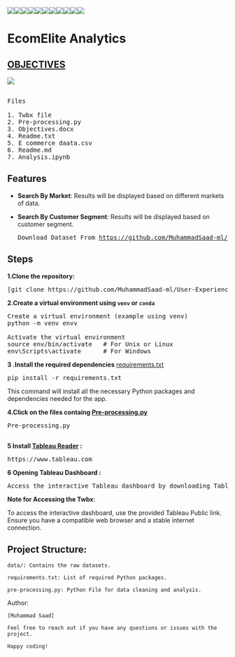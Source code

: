 <img src="https://img.shields.io/badge/Data Speaks-yellow"><img src="https://img.shields.io/badge/Build_With-Tableau-red"><img src="https://img.shields.io/badge/Python-indigo"><img src="https://img.shields.io/badge/EcomElite Analytics-pink"><img src="https://img.shields.io/badge/VsCode-teal"><img src="https://img.shields.io/badge/Data Analysis-white"><img src="https://img.shields.io/badge/Dashboard-gold"><img src="https://img.shields.io/badge/Data Cleaning-blue"><img src="https://img.shields.io/badge/Report-purple"><img src="https://img.shields.io/badge/Data  Visualization-brown"><img src="https://img.shields.io/badge/Data Manipulation-orange">

# EcomElite Analytics
##  <a href="https://github.com/MuhammadSaad-ml/User-Experience-Feedback-Analysis/blob/main/Report%20Project.docx">OBJECTIVES</a> 
<img src="https://i.imgur.com/BwnKLyM.png">
 
<pre>

Files

1. Twbx file 
2. Pre-processing.py
3. Objectives.docx
4. Readme.txt
5. E commerce daata.csv
6. Readme.md
7. Analysis.ipynb
</pre>

## Features

- **Search By Market**: Results will be displayed based on different markets of data. 
- **Search By Customer Segment**: Results will be displayed based on customer segment.

  <pre>
  Download Dataset From <a href="https://github.com/MuhammadSaad-ml/User-Experience-Feedback-Analysis/blob/main/complaints.c">https://github.com/MuhammadSaad-ml/User-Experience-Feedback-Analysis/blob/main/complaints.csv</a>
</pre>

## Steps
**1.Clone the repository:**
<pre>
[git clone https://github.com/MuhammadSaad-ml/User-Experience-Feedback-Analysis]
</pre>
**2.Create a virtual environment using `venv` or `conda`**
   
<pre>
Create a virtual environment (example using venv)
python -m venv envv

Activate the virtual environment
source env/bin/activate   # For Unix or Linux
env\Scripts\activate      # For Windows
</pre>
**3 .Install the required dependencies**
   <a href="">requirements.txt</a>
<pre>
pip install -r requirements.txt
</pre>

This command will install all the necessary Python packages and dependencies needed for the app.

**4.Click on the files containg  <a href="https://github.com/MuhammadSaad-ml/User-Experience-Feedback-Analysis/blob/main/Pre-processing.py">Pre-processing.py</a>**
<pre>
Pre-processing.py

</pre>
**5 Install <a href="https://www.tableau.com">Tableau Reader</a>  :**
<pre>
https://www.tableau.com
</pre>
**6 Opening Tableau Dashboard :**
<pre>
Access the interactive Tableau dashboard by downloading Tableau reader using the following link given in 5 step
</pre>

**Note for Accessing the Twbx**:

To access the interactive dashboard, use the provided Tableau Public link. Ensure you have a compatible web browser and a stable internet connection.

## Project Structure:
```
data/: Contains the raw datasets.

requirements.txt: List of required Python packages.

pre-processing.py: Python File for data cleaning and analysis.
```
Author:
```
[Muhammad Saad]

Feel free to reach out if you have any questions or issues with the project.

Happy coding!
```